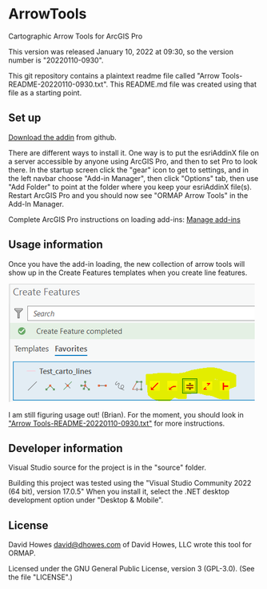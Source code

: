 # ArrowTools
Cartographic Arrow Tools for ArcGIS Pro

This version was released January 10, 2022 at 09:30, so the version number is "20220110-0930".

This git repository contains a plaintext readme file called "Arrow Tools-README-20220110-0930.txt".
This README.md file was created using that file as a starting point.

## Set up

[Download the addin](https://github.com/ORMAPtools/ArrowTools/blob/main/ORMAPArrowTools-20220110-0930.esriAddinX) from github.

There are different ways to install it. One way is to put the esriAddinX file on a server accessible by anyone
using ArcGIS Pro, and then to set Pro to look there. In the startup screen click the "gear" icon to get to settings, and in the left navbar
choose "Add-in Manager", then click "Options" tab, then use "Add Folder" to point at the folder where you keep your esriAddinX file(s).
Restart ArcGIS Pro and you should now see "ORMAP Arrow Tools" in the Add-In Manager.

Complete ArcGIS Pro instructions on loading add-ins: [Manage add-ins](https://pro.arcgis.com/en/pro-app/latest/get-started/manage-add-ins.htm)

## Usage information

Once you have the add-in loading, the new collection of arrow tools will show up in the Create Features templates when you create line features.

![Create Features template](https://github.com/ORMAPtools/ArrowTools/blob/main/screenshots/arrow_tools_template.png)

I am still figuring usage out! (Brian).
For the moment, you should look in ["Arrow Tools-README-20220110-0930.txt"](https://github.com/ORMAPtools/ArrowTools/blob/main/Arrow%20Tools-README-20220110-0930.txt) for more instructions.

## Developer information

Visual Studio source for the project is in the "source" folder.

Building this project was tested using the "Visual Studio Community 2022 (64 bit), version 17.0.5"
When you install it, select the .NET desktop development option under "Desktop & Mobile".

## License

David Howes <david@dhowes.com> of David Howes, LLC wrote this tool for ORMAP.

Licensed under the GNU General Public License, version 3 (GPL-3.0). (See the file "LICENSE".)
